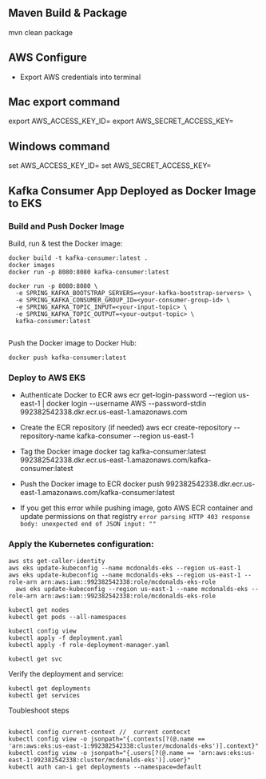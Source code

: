 ## Maven Build & Package

mvn clean package

## AWS Configure

- Export AWS credentials into terminal

## Mac export command

export AWS_ACCESS_KEY_ID=<aws key from secrets.txt>
export AWS_SECRET_ACCESS_KEY=<aws secret access key from secrets.txt>

## Windows command

set AWS_ACCESS_KEY_ID=<aws key from secrets.txt>
set AWS_SECRET_ACCESS_KEY=<aws secret access key from secrets.txt>

## Kafka Consumer App Deployed as Docker Image to EKS

### Build and Push Docker Image

Build, run & test the Docker image:

```jsunicoderegexp
docker build -t kafka-consumer:latest .
docker images
docker run -p 8080:8080 kafka-consumer:latest

docker run -p 8080:8080 \
  -e SPRING_KAFKA_BOOTSTRAP_SERVERS=<your-kafka-bootstrap-servers> \
  -e SPRING_KAFKA_CONSUMER_GROUP_ID=<your-consumer-group-id> \
  -e SPRING_KAFKA_TOPIC_INPUT=<your-input-topic> \
  -e SPRING_KAFKA_TOPIC_OUTPUT=<your-output-topic> \
  kafka-consumer:latest
  
```

Push the Docker image to Docker Hub:

```jsunicoderegexp
docker push kafka-consumer:latest
```

### Deploy to AWS EKS

- Authenticate Docker to ECR
  aws ecr get-login-password --region us-east-1 | docker login --username AWS --password-stdin
  992382542338.dkr.ecr.us-east-1.amazonaws.com

- Create the ECR repository (if needed)
  aws ecr create-repository --repository-name kafka-consumer --region us-east-1

- Tag the Docker image
  docker tag kafka-consumer:latest 992382542338.dkr.ecr.us-east-1.amazonaws.com/kafka-consumer:latest

- Push the Docker image to ECR
  docker push 992382542338.dkr.ecr.us-east-1.amazonaws.com/kafka-consumer:latest

- If you get this error while pushing image, goto AWS ECR container and update permissions on that registry
  ```error parsing HTTP 403 response body: unexpected end of JSON input: ""```

### Apply the Kubernetes configuration:

```jsunicoderegexp
aws sts get-caller-identity
aws eks update-kubeconfig --name mcdonalds-eks --region us-east-1
aws eks update-kubeconfig --name mcdonalds-eks --region us-east-1 --role-arn arn:aws:iam::992382542338:role/mcdonalds-eks-role
  aws eks update-kubeconfig --region us-east-1 --name mcdonalds-eks --role-arn arn:aws:iam::992382542338:role/mcdonalds-eks-role

kubectl get nodes
kubectl get pods --all-namespaces

kubectl config view
kubectl apply -f deployment.yaml
kubectl apply -f role-deployment-manager.yaml

kubectl get svc 
```

Verify the deployment and service:

```jsunicoderegexp
kubectl get deployments
kubectl get services
```

Toubleshoot steps

```jsunicoderegexp

kubectl config current-context //  current contecxt
kubectl config view -o jsonpath="{.contexts[?(@.name == 'arn:aws:eks:us-east-1:992382542338:cluster/mcdonalds-eks')].context}"
kubectl config view -o jsonpath="{.users[?(@.name == 'arn:aws:eks:us-east-1:992382542338:cluster/mcdonalds-eks')].user}"
kubectl auth can-i get deployments --namespace=default
```
